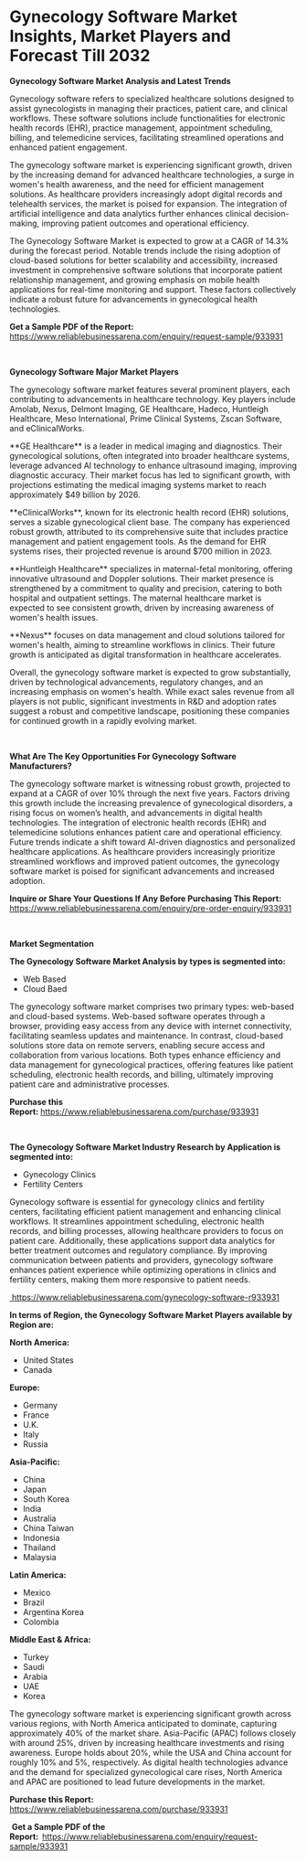 <p><h1>Gynecology Software Market Insights, Market Players and Forecast Till 2032</h1></p><p><strong>Gynecology Software Market Analysis and Latest Trends</strong></p>
<p><p>Gynecology software refers to specialized healthcare solutions designed to assist gynecologists in managing their practices, patient care, and clinical workflows. These software solutions include functionalities for electronic health records (EHR), practice management, appointment scheduling, billing, and telemedicine services, facilitating streamlined operations and enhanced patient engagement.</p><p>The gynecology software market is experiencing significant growth, driven by the increasing demand for advanced healthcare technologies, a surge in women's health awareness, and the need for efficient management solutions. As healthcare providers increasingly adopt digital records and telehealth services, the market is poised for expansion. The integration of artificial intelligence and data analytics further enhances clinical decision-making, improving patient outcomes and operational efficiency.</p><p>The Gynecology Software Market is expected to grow at a CAGR of 14.3% during the forecast period. Notable trends include the rising adoption of cloud-based solutions for better scalability and accessibility, increased investment in comprehensive software solutions that incorporate patient relationship management, and growing emphasis on mobile health applications for real-time monitoring and support. These factors collectively indicate a robust future for advancements in gynecological health technologies.</p></p>
<p><strong>Get a Sample PDF of the Report:&nbsp;</strong> <a href="https://www.reliablebusinessarena.com/enquiry/request-sample/933931?utm_campaign=1841&utm_medium=2&utm_source=Github&utm_content=ia&utm_term=18042025&utm_id=gynecology-software">https://www.reliablebusinessarena.com/enquiry/request-sample/933931</a></p>
<p>&nbsp;</p>
<p><strong>Gynecology Software Major Market Players</strong></p>
<p><p>The gynecology software market features several prominent players, each contributing to advancements in healthcare technology. Key players include Amolab, Nexus, Delmont Imaging, GE Healthcare, Hadeco, Huntleigh Healthcare, Meso International, Prime Clinical Systems, Zscan Software, and eClinicalWorks.</p><p>**GE Healthcare** is a leader in medical imaging and diagnostics. Their gynecological solutions, often integrated into broader healthcare systems, leverage advanced AI technology to enhance ultrasound imaging, improving diagnostic accuracy. Their market focus has led to significant growth, with projections estimating the medical imaging systems market to reach approximately $49 billion by 2026.</p><p>**eClinicalWorks**, known for its electronic health record (EHR) solutions, serves a sizable gynecological client base. The company has experienced robust growth, attributed to its comprehensive suite that includes practice management and patient engagement tools. As the demand for EHR systems rises, their projected revenue is around $700 million in 2023.</p><p>**Huntleigh Healthcare** specializes in maternal-fetal monitoring, offering innovative ultrasound and Doppler solutions. Their market presence is strengthened by a commitment to quality and precision, catering to both hospital and outpatient settings. The maternal healthcare market is expected to see consistent growth, driven by increasing awareness of women's health issues.</p><p>**Nexus** focuses on data management and cloud solutions tailored for women's health, aiming to streamline workflows in clinics. Their future growth is anticipated as digital transformation in healthcare accelerates.</p><p>Overall, the gynecology software market is expected to grow substantially, driven by technological advancements, regulatory changes, and an increasing emphasis on women's health. While exact sales revenue from all players is not public, significant investments in R&D and adoption rates suggest a robust and competitive landscape, positioning these companies for continued growth in a rapidly evolving market.</p></p>
<p>&nbsp;</p>
<p><strong>What Are The Key Opportunities For Gynecology Software Manufacturers?</strong></p>
<p><p>The gynecology software market is witnessing robust growth, projected to expand at a CAGR of over 10% through the next five years. Factors driving this growth include the increasing prevalence of gynecological disorders, a rising focus on women’s health, and advancements in digital health technologies. The integration of electronic health records (EHR) and telemedicine solutions enhances patient care and operational efficiency. Future trends indicate a shift toward AI-driven diagnostics and personalized healthcare applications. As healthcare providers increasingly prioritize streamlined workflows and improved patient outcomes, the gynecology software market is poised for significant advancements and increased adoption.</p></p>
<p><strong>Inquire or Share Your Questions If Any Before Purchasing This Report:</strong> <a href="https://www.reliablebusinessarena.com/enquiry/pre-order-enquiry/933931?utm_campaign=1841&utm_medium=2&utm_source=Github&utm_content=ia&utm_term=18042025&utm_id=gynecology-software">https://www.reliablebusinessarena.com/enquiry/pre-order-enquiry/933931</a></p>
<p>&nbsp;</p>
<p><strong>Market Segmentation</strong></p>
<p><strong>The Gynecology Software Market Analysis by types is segmented into:</strong></p>
<p><ul><li>Web Based</li><li>Cloud Baed</li></ul></p>
<p><p>The gynecology software market comprises two primary types: web-based and cloud-based systems. Web-based software operates through a browser, providing easy access from any device with internet connectivity, facilitating seamless updates and maintenance. In contrast, cloud-based solutions store data on remote servers, enabling secure access and collaboration from various locations. Both types enhance efficiency and data management for gynecological practices, offering features like patient scheduling, electronic health records, and billing, ultimately improving patient care and administrative processes.</p></p>
<p><strong>Purchase this Report:&nbsp;</strong><a href="https://www.reliablebusinessarena.com/purchase/933931?utm_campaign=1841&utm_medium=2&utm_source=Github&utm_content=ia&utm_term=18042025&utm_id=gynecology-software">https://www.reliablebusinessarena.com/purchase/933931</a></p>
<p>&nbsp;</p>
<p><strong>The Gynecology Software Market Industry Research by Application is segmented into:</strong></p>
<p><ul><li>Gynecology Clinics</li><li>Fertility Centers</li></ul></p>
<p><p>Gynecology software is essential for gynecology clinics and fertility centers, facilitating efficient patient management and enhancing clinical workflows. It streamlines appointment scheduling, electronic health records, and billing processes, allowing healthcare providers to focus on patient care. Additionally, these applications support data analytics for better treatment outcomes and regulatory compliance. By improving communication between patients and providers, gynecology software enhances patient experience while optimizing operations in clinics and fertility centers, making them more responsive to patient needs.</p></p>
<p><a href="https://www.reliablebusinessarena.com/gynecology-software-r933931?utm_campaign=1841&utm_medium=2&utm_source=Github&utm_content=ia&utm_term=18042025&utm_id=gynecology-software">&nbsp;https://www.reliablebusinessarena.com/gynecology-software-r933931</a></p>
<p><strong>In terms of Region, the Gynecology Software Market Players available by Region are:</strong></p>
<p>
    <p> <strong> North America: </strong>
        <ul>
            <li>United States</li>
            <li>Canada</li>
        </ul>
        </p> 
    <p> <strong> Europe: </strong>
        <ul>
            <li>Germany</li>
            <li>France</li>
            <li>U.K.</li>
            <li>Italy</li>
            <li>Russia</li>
        </ul>
        </p> 
    <p> <strong> Asia-Pacific: </strong>
        <ul>
            <li>China</li>
            <li>Japan</li>
            <li>South Korea</li>
            <li>India</li>
            <li>Australia</li>
            <li>China Taiwan</li>
            <li>Indonesia</li>
            <li>Thailand</li>
            <li>Malaysia</li>
        </ul>
        </p> 
    <p> <strong> Latin America: </strong>
        <ul>
            <li>Mexico</li>
            <li>Brazil</li>
            <li>Argentina Korea</li>
            <li>Colombia</li>
        </ul>
        </p> 
    <p> <strong> Middle East & Africa: </strong>
        <ul>
            <li>Turkey</li>
            <li>Saudi</li>
            <li>Arabia</li>
            <li>UAE</li>
            <li>Korea</li>
        </ul>
    </p>
    </p>
<p><p>The gynecology software market is experiencing significant growth across various regions, with North America anticipated to dominate, capturing approximately 40% of the market share. Asia-Pacific (APAC) follows closely with around 25%, driven by increasing healthcare investments and rising awareness. Europe holds about 20%, while the USA and China account for roughly 10% and 5%, respectively. As digital health technologies advance and the demand for specialized gynecological care rises, North America and APAC are positioned to lead future developments in the market.</p></p>
<p><strong>Purchase this Report: </strong><a href="https://www.reliablebusinessarena.com/purchase/933931?utm_campaign=1841&utm_medium=2&utm_source=Github&utm_content=ia&utm_term=18042025&utm_id=gynecology-software">https://www.reliablebusinessarena.com/purchase/933931</a></p>
<p>&nbsp;<strong>Get a Sample PDF of the Report:&nbsp;&nbsp;</strong><a href="https://www.reliablebusinessarena.com/enquiry/request-sample/933931?utm_campaign=1841&utm_medium=2&utm_source=Github&utm_content=ia&utm_term=18042025&utm_id=gynecology-software">https://www.reliablebusinessarena.com/enquiry/request-sample/933931</a></p>
<p><strong></strong></p>
<p><p></p><p></p><p></p></p>